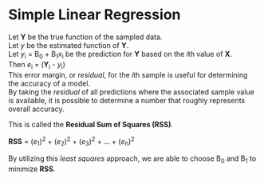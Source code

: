 # Simple Linear Regression  
Let **Y** be the true function of the sampled data.  
Let *y* be the estimated function of **Y**.  
Let *y*<sub>i</sub> = B<sub>0</sub> + B<sub>1</sub>*x*<sub>i</sub> be the prediction for **Y** based on the *i*th value of **X**.  
Then *e*<sub>i</sub> = (**Y**<sub>i</sub> - *y*<sub>i</sub>)  
This error margin, or *residual*, for the *i*th sample is useful for determining the accuracy of a model.  
By taking the *residual* of all predictions where the associated sample value is available, it is possible to determine a number that roughly represents overall accuracy.

This is called the **Residual Sum of Squares (RSS)**.

**RSS** = (*e*<sub>1</sub>)<sup>2</sup> + (*e*<sub>2</sub>)<sup>2</sup> + (*e*<sub>3</sub>)<sup>2</sup> + ... + (*e*<sub>n</sub>)<sup>2</sup>

By utilizing this *least squares* approach, we are able to choose  B<sub>0</sub> and B<sub>1</sub> to minimize **RSS**.